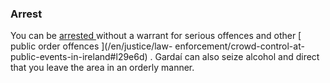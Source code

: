 ###  Arrest

You can be [ arrested ](/en/justice/arrests/arrests/) without a warrant for
serious offences and other [ public order offences ](/en/justice/law-
enforcement/crowd-control-at-public-events-in-ireland#l29e6d) . Gardaí can
also seize alcohol and direct that you leave the area in an orderly manner.
